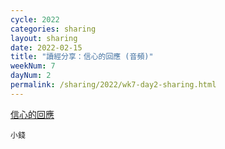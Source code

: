 ```yaml
---
cycle: 2022
categories: sharing
layout: sharing
date: 2022-02-15
title: "讀經分享：信心的回應 (音頻)"
weekNum: 7
dayNum: 2
permalink: /sharing/2022/wk7-day2-sharing.html
---
```


[信心的回應](https://eccseattle.github.io/media/sharing/2022/wk007/2022-02-15-bin.m4a)

`小錢`
